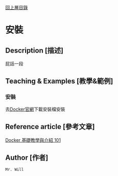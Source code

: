 [回上層目錄](../README.md)

# 安裝

## **Description [描述]**
屁話一段

## **Teaching & Examples [教學&範例]**
### 安裝
去[Docker官網](https://docs.docker.com/)下載安裝檔安裝

## **Reference article [參考文章]**
[Docker 基礎教學與介紹 101](https://cwhu.medium.com/docker-tutorial-101-c3808b899ac6)

## **Author [作者]**
`Mr. Will`
